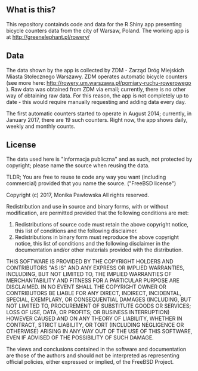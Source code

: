 ## What is this?

This repository containds code and data for the R Shiny app presenting bicycle counters data from the city of Warsaw, Poland. The working app is at http://greenelephant.pl/rowery/

## Data

The data shown by the app is collected by ZDM - Zarząd Dróg Miejskich Miasta Stołecznego Warszawy. ZDM operates automatic bicycle counters (see more here: http://rowery.um.warszawa.pl/pomiary-ruchu-rowerowego ). Raw data was obtained from ZDM via email; currently, there is no other way of obtaining raw data. For this reason, the app is not completely up to date - this would require manually requesting and adding data every day.

The first automatic counters started to operate in August 2014; currently, in January 2017, there are 19 such counters. Right now, the app shows daily, weekly and monthly counts.

## License

The data used here is "Informacja publiczna" and as such, not protected by copyright; please name the source when reusing the data.

TLDR; You are free to reuse te code any way you want (including commercial) provided that you name the source. ("FreeBSD license")

Copyright (c) 2017, Monika Pawłowska
All rights reserved.

Redistribution and use in source and binary forms, with or without
modification, are permitted provided that the following conditions are met:

1. Redistributions of source code must retain the above copyright notice, this
   list of conditions and the following disclaimer.
2. Redistributions in binary form must reproduce the above copyright notice,
   this list of conditions and the following disclaimer in the documentation
   and/or other materials provided with the distribution.

THIS SOFTWARE IS PROVIDED BY THE COPYRIGHT HOLDERS AND CONTRIBUTORS "AS IS" AND
ANY EXPRESS OR IMPLIED WARRANTIES, INCLUDING, BUT NOT LIMITED TO, THE IMPLIED
WARRANTIES OF MERCHANTABILITY AND FITNESS FOR A PARTICULAR PURPOSE ARE
DISCLAIMED. IN NO EVENT SHALL THE COPYRIGHT OWNER OR CONTRIBUTORS BE LIABLE FOR
ANY DIRECT, INDIRECT, INCIDENTAL, SPECIAL, EXEMPLARY, OR CONSEQUENTIAL DAMAGES
(INCLUDING, BUT NOT LIMITED TO, PROCUREMENT OF SUBSTITUTE GOODS OR SERVICES;
LOSS OF USE, DATA, OR PROFITS; OR BUSINESS INTERRUPTION) HOWEVER CAUSED AND
ON ANY THEORY OF LIABILITY, WHETHER IN CONTRACT, STRICT LIABILITY, OR TORT
(INCLUDING NEGLIGENCE OR OTHERWISE) ARISING IN ANY WAY OUT OF THE USE OF THIS
SOFTWARE, EVEN IF ADVISED OF THE POSSIBILITY OF SUCH DAMAGE.

The views and conclusions contained in the software and documentation are those
of the authors and should not be interpreted as representing official policies,
either expressed or implied, of the FreeBSD Project.
